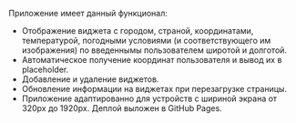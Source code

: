 Приложение имеет данный функционал:
- Отображение виджета с городом, страной, координатами, температурой, погодными условиями (и соответствующего им изображения) по введеннымы пользователем широтой и долготой.
- Автоматическое получение координат пользователя и вывод их в placeholder.
- Добавление и удаление виджетов.
- Обновление информации на виджетах при перезагрузке страницы.
- Приложение адаптированно для устройств с шириной экрана от 320px до 1920px.
Деплой выложен в GitHub Pages.
